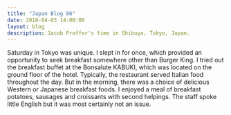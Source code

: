 ```yaml
---
title: "Japan Blog 06"
date: 2018-04-03 14:00:00
layout: blog
description: Jacob Proffer's time in Shibuya, Tokyo, Japan.
---
```


Saturday in Tokyo was unique. I slept in for once, which provided an opportunity to seek breakfast somewhere other than Burger King. I tried out the breakfast buffet at the Bonsalute KABUKI, which was located on the ground floor of the hotel. Typically, the restaurant served Italian food throughout the day. But in the morning, there was a choice of delicious Western or Japanese breakfast foods. I enjoyed a meal of breakfast potatoes, sausages and croissants with second helpings. The staff spoke little English but it was most certainly not an issue.